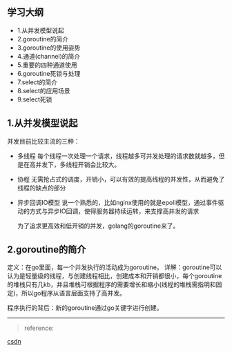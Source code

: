 
## 学习大纲
* 1.从并发模型说起 
* 2.goroutine的简介 
* 3.goroutine的使用姿势 
* 4.通道(channel)的简介 
* 5.重要的四种通道使用 
* 6.goroutine死锁与处理 
* 7.select的简介 
* 8.select的应用场景 
* 9.select死锁


##  1.从并发模型说起

并发目前比较主流的三种：
* 多线程
  每个线程一次处理一个请求，线程越多可并发处理的请求数就越多，但是在高并发下，多线程开销会比较大。
* 协程
  无需抢占式的调度，开销小，可以有效的提高线程的并发性，从而避免了线程的缺点的部分

* 异步回调IO模型
 说一个熟悉的，比如nginx使用的就是epoll模型，通过事件驱动的方式与异步IO回调，使得服务器持续运转，来支撑高并发的请求

  为了追求更高效和低开销的并发，golang的goroutine来了。


## 2.goroutine的简介
定义：在go里面，每一个并发执行的活动成为goroutine。
详解：goroutine可以认为是轻量级的线程，与创建线程相比，创建成本和开销都很小，每个goroutine的堆栈只有几kb，并且堆栈可根据程序的需要增长和缩小(线程的堆栈需指明和固定)，所以go程序从语言层面支持了高并发。

程序执行的背后：新的goroutine通过go关键字进行创建。

---------------------


> reference:

[csdn](https://blog.csdn.net/u011957758/article/details/81159481)

